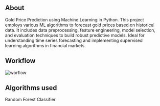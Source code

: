 ## About
Gold Price Prediction using Machine Learning in Python. This project employs various ML algorithms to forecast gold prices based on historical data. It includes data preprocessing, feature engineering, model selection, and evaluation techniques to build robust predictive models. Ideal for understanding time series forecasting and implementing supervised learning algorithms in financial markets.


## Workflow

![worflow](https://github.com/karishmaaa101/Gold-Price-Prediction-using-ML-in-Python/assets/104766763/f27b3042-1640-40d4-81c9-292a23ca4988)

## Algorithms used

Random Forest Classifier
